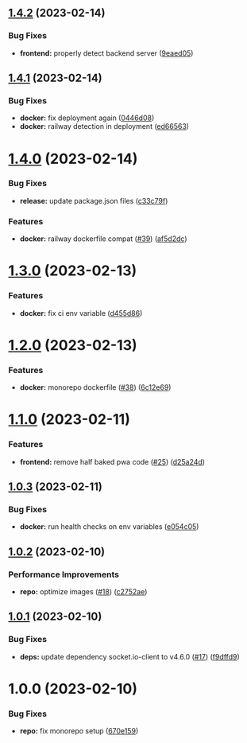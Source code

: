 ## [1.4.2](https://github.com/BrycensRanch/Chatting-Platform/compare/v1.4.1...v1.4.2) (2023-02-14)


### Bug Fixes

* **frontend:** properly detect backend server ([9eaed05](https://github.com/BrycensRanch/Chatting-Platform/commit/9eaed05f49c983f297938f95d149e497691018a8))

## [1.4.1](https://github.com/BrycensRanch/Chatting-Platform/compare/v1.4.0...v1.4.1) (2023-02-14)


### Bug Fixes

* **docker:** fix deployment again ([0446d08](https://github.com/BrycensRanch/Chatting-Platform/commit/0446d0894b6db59fd9bf7715a066032978136b04))
* **docker:** railway detection in deployment ([ed66563](https://github.com/BrycensRanch/Chatting-Platform/commit/ed66563d3eb5f3f6dfc3c5e1653cc042beb47732))

# [1.4.0](https://github.com/BrycensRanch/Chatting-Platform/compare/v1.3.0...v1.4.0) (2023-02-14)


### Bug Fixes

* **release:** update package.json files ([c33c79f](https://github.com/BrycensRanch/Chatting-Platform/commit/c33c79f7873d94fd0183c76c64438ea0b53adbfa))


### Features

* **docker:** railway dockerfile compat ([#39](https://github.com/BrycensRanch/Chatting-Platform/issues/39)) ([af5d2dc](https://github.com/BrycensRanch/Chatting-Platform/commit/af5d2dc2179b272597969c0d8775a4cf4a32cd7f))

# [1.3.0](https://github.com/BrycensRanch/Chatting-Platform/compare/v1.2.0...v1.3.0) (2023-02-13)


### Features

* **docker:** fix ci env variable ([d455d86](https://github.com/BrycensRanch/Chatting-Platform/commit/d455d861256ec6558e612004617a96cc0c9370ff))

# [1.2.0](https://github.com/BrycensRanch/Chatting-Platform/compare/v1.1.0...v1.2.0) (2023-02-13)


### Features

* **docker:** monorepo dockerfile ([#38](https://github.com/BrycensRanch/Chatting-Platform/issues/38)) ([6c12e69](https://github.com/BrycensRanch/Chatting-Platform/commit/6c12e69cc0e72778863206536599adad72f0b16c))

# [1.1.0](https://github.com/BrycensRanch/Chatting-Platform/compare/v1.0.3...v1.1.0) (2023-02-11)


### Features

* **frontend:** remove half baked pwa code ([#25](https://github.com/BrycensRanch/Chatting-Platform/issues/25)) ([d25a24d](https://github.com/BrycensRanch/Chatting-Platform/commit/d25a24df7872936df04b433be2901ee78ccb2d93))

## [1.0.3](https://github.com/BrycensRanch/Chatting-Platform/compare/v1.0.2...v1.0.3) (2023-02-11)


### Bug Fixes

* **docker:** run health checks on env variables ([e054c05](https://github.com/BrycensRanch/Chatting-Platform/commit/e054c05d7c11d96bbac99f897be88fad11a2920b))

## [1.0.2](https://github.com/BrycensRanch/Chatting-Platform/compare/v1.0.1...v1.0.2) (2023-02-10)


### Performance Improvements

* **repo:** optimize images ([#18](https://github.com/BrycensRanch/Chatting-Platform/issues/18)) ([c2752ae](https://github.com/BrycensRanch/Chatting-Platform/commit/c2752aee4a1d3fa1655f4dc011a91bf760c89b2a))

## [1.0.1](https://github.com/BrycensRanch/Chatting-Platform/compare/v1.0.0...v1.0.1) (2023-02-10)


### Bug Fixes

* **deps:** update dependency socket.io-client to v4.6.0 ([#17](https://github.com/BrycensRanch/Chatting-Platform/issues/17)) ([f9dffd9](https://github.com/BrycensRanch/Chatting-Platform/commit/f9dffd94faaa0230726d37ea3d67d706fb68c8be))

# 1.0.0 (2023-02-10)


### Bug Fixes

* **repo:** fix monorepo setup ([670e159](https://github.com/BrycensRanch/Chatting-Platform/commit/670e159fab849e7ffb1824d43a54e37ef9214ec8))
